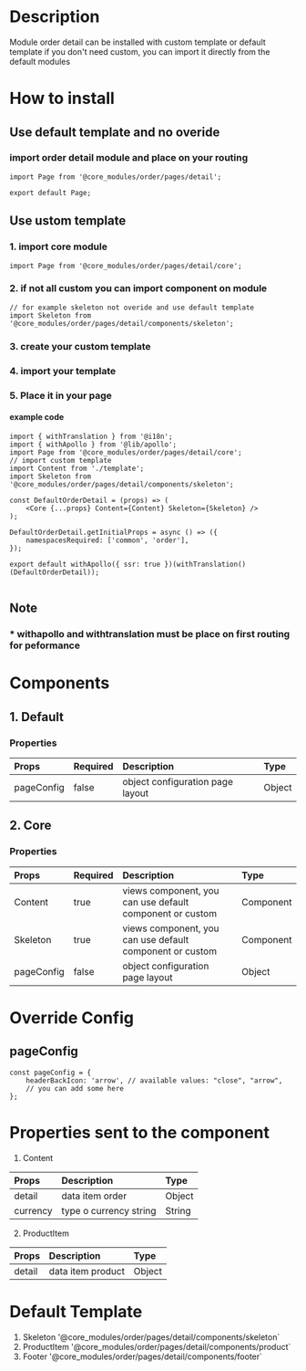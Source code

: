 
# Description

Module order detail can be installed with custom template or default template
if you don't need custom, you can import it directly from the default modules

# How to install
## Use default template and no overide
### import order detail module and place on your routing


````
import Page from '@core_modules/order/pages/detail';

export default Page;
````


## Use ustom template
### 1. import core module

````
import Page from '@core_modules/order/pages/detail/core';
````

### 2. if not all custom you can import component on module

````
// for example skeleton not overide and use default template
import Skeleton from '@core_modules/order/pages/detail/components/skeleton';
````
### 3. create your custom template
### 4. import your template
### 5. Place it in your page
#### example code
````
import { withTranslation } from '@i18n';
import { withApollo } from '@lib/apollo';
import Page from '@core_modules/order/pages/detail/core';
// import custom template
import Content from './template';
import Skeleton from '@core_modules/order/pages/detail/components/skeleton';

const DefaultOrderDetail = (props) => (
    <Core {...props} Content={Content} Skeleton={Skeleton} />
);

DefaultOrderDetail.getInitialProps = async () => ({
    namespacesRequired: ['common', 'order'],
});

export default withApollo({ ssr: true })(withTranslation()(DefaultOrderDetail));


````

## Note
### * withapollo and withtranslation must be place on first routing for peformance

# Components
## 1. Default
### Properties
| Props       | Required | Description | Type |
| :---        | :---     | :---        |:---  |
| pageConfig  |  false   | object configuration page layout      | Object|

## 2. Core
### Properties
| Props       | Required | Description | Type |
| :---        | :---     | :---        |:---  |
| Content      |  true    | views component, you can use default component or custom | Component |
| Skeleton      |  true    |  views component, you can use default component or custom | Component |
| pageConfig  |  false   | object configuration page layout      | Object|

# Override Config
## pageConfig

````
const pageConfig = {
    headerBackIcon: 'arrow', // available values: "close", "arrow",
    // you can add some here
};
````

# Properties sent to the component
1. Content

| Props       | Description | Type |
| :---        | :---        |:---  |
| detail     |  data item order      | Object |
| currency     |  type o currency string      | String |

2. ProductItem

| Props       | Description | Type |
| :---        | :---        |:---  |
| detail     |  data item product      | Object |

# Default Template
1. Skeleton '@core_modules/order/pages/detail/components/skeleton`
2. ProductItem '@core_modules/order/pages/detail/components/product`
3. Footer '@core_modules/order/pages/detail/components/footer`